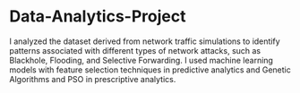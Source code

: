 # Data-Analytics-Project
I analyzed the dataset derived from network traffic simulations to identify patterns associated with different types of network attacks, such as Blackhole, Flooding, and Selective Forwarding. I used machine learning models with feature selection techniques in predictive analytics and Genetic Algorithms and PSO in prescriptive analytics.
